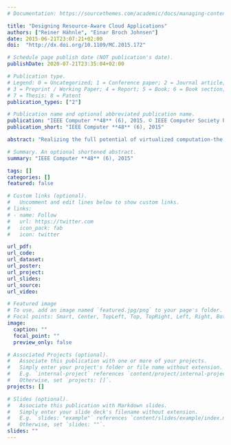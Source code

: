 ```yaml
---
# Documentation: https://sourcethemes.com/academic/docs/managing-content/

title: "Designing Resource-Aware Cloud Applications"
authors: ["Reiner Hähnle", "Einar Broch Johnsen"]
date: 2015-06-21T23:07:21+02:00 
doi:  "http://dx.doi.org/10.1109/MC.2015.172"

# Schedule page publish date (NOT publication's date).
publishDate: 2020-07-21T23:35:04+02:00

# Publication type.
# Legend: 0 = Uncategorized; 1 = Conference paper; 2 = Journal article;
# 3 = Preprint / Working Paper; 4 = Report; 5 = Book; 6 = Book section;
# 7 = Thesis; 8 = Patent
publication_types: ["2"]

# Publication name and optional abbreviated publication name.
publication: "IEEE Computer **48** (6), 2015. © IEEE Computer Society Press."
publication_short: "IEEE Computer **48** (6), 2015"

abstract: "Realizing the full potential of virtualized computation-the cloud-requires rethinking software development. Deployment decisions, and their validation, can and should be moved up the development chain into the design phase."

# Summary. An optional shortened abstract.
summary: "IEEE Computer **48** (6), 2015"

tags: []
categories: []
featured: false

# Custom links (optional).
#   Uncomment and edit lines below to show custom links.
# links:
# - name: Follow
#   url: https://twitter.com
#   icon_pack: fab
#   icon: twitter

url_pdf:
url_code:
url_dataset:
url_poster:
url_project:
url_slides:
url_source:
url_video:

# Featured image
# To use, add an image named `featured.jpg/png` to your page's folder. 
# Focal points: Smart, Center, TopLeft, Top, TopRight, Left, Right, BottomLeft, Bottom, BottomRight.
image:
  caption: ""
  focal_point: ""
  preview_only: false

# Associated Projects (optional).
#   Associate this publication with one or more of your projects.
#   Simply enter your project's folder or file name without extension.
#   E.g. `internal-project` references `content/project/internal-project/index.md`.
#   Otherwise, set `projects: []`.
projects: []

# Slides (optional).
#   Associate this publication with Markdown slides.
#   Simply enter your slide deck's filename without extension.
#   E.g. `slides: "example"` references `content/slides/example/index.md`.
#   Otherwise, set `slides: ""`.
slides: ""
---
```

